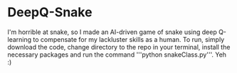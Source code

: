 # DeepQ-Snake
I'm horrible at snake, so I made an AI-driven game of snake using deep Q-learning to compensate for my lackluster skills as a human. To run, simply download the code, change directory to the repo in your terminal, install the necessary packages and run the command '''python snakeClass.py'''. Yeh :)
